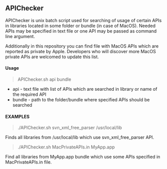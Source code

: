 ## APIChecker

APIChecker is unix batch script used for searching of usage of certain APIs in libraries located in some folder or bundle (in case of MacOS). Needed APIs may be specified in text file or one API may be passed as command line argument.

Additionally in this repository you can find file with MacOS APIs which are reported as private by Apple. Developers who will discover more MacOS private APIs are welcomed to update this list.

#### Usage

> APIChecker.sh api bundle
* api - text file with list of APIs which are searched in library or name of the required API
* bundle - path to the folder/bundle where specified APIs should be searched


#### EXAMPLES

>./APIChecker.sh svn_xml_free_parser /usr/local/lib

Finds all libraries from /usr/local/lib which use svn_xml_free_parser API.

> ./APIChecker.sh MacPrivateAPIs.in MyApp.app

Find all libraries from MyApp.app bundle which use some APIs specified in MacPrivateAPIs.in file.

